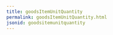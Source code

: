 ```yaml
---
title: goodsItemUnitQuantity
permalink: goodsItemUnitQuantity.html
jsonid: goodsitemunitquantity
---
```

